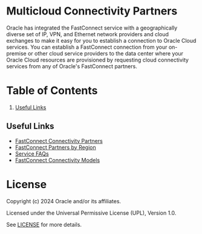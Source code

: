 # Multicloud Connectivity Partners 
 
Oracle has integrated the FastConnect service with a geographically diverse set of IP, VPN, and Ethernet network providers and cloud exchanges to make it easy for you to establish a connection to Oracle Cloud services. You can establish a FastConnect connection from your on-premise or other cloud service providers to the data center where your Oracle Cloud resources are provisioned by requesting cloud connectivity services from any of Oracle's FastConnect partners.
 
# Table of Contents
 
1. [Useful Links](#useful-uinks)
 
 
## Useful Links
 
- [FastConnect Connectivity Partners ](https://www.oracle.com/uk/cloud/networking/fastconnect/connectivity-partners/)
- [FastConnect Partners by Region](https://www.oracle.com/uk/cloud/networking/fastconnect/providers/#emea)
- [Service FAQs](https://www.oracle.com/uk/cloud/networking/fastconnect/faq/)
- [FastConnect Connectivity Models](https://www.oracle.com/uk/cloud/networking/fastconnect/connectivity-models/)


# License
 
Copyright (c) 2024 Oracle and/or its affiliates.
 
Licensed under the Universal Permissive License (UPL), Version 1.0.
 
See [LICENSE](https://github.com/oracle-devrel/technology-engineering/blob/main/LICENSE) for more details.
